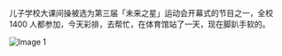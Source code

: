 儿子学校大课间操被选为第三届「未来之星」运动会开幕式的节目之一，全校 1400 人都参加，今天彩排，去帮忙，在体育馆站了一天，现在脚趴手软的。

![Image 1](https://files.e5n.cc/media_attachments/files/114/539/712/431/289/089/original/57e8a50e9775eb55.jpg)
